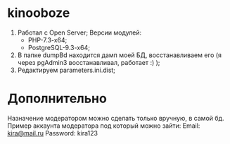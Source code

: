 # kinooboze
1. Работал с Open Server; 
	Версии модулей: 
	-	PHP-7.3-x64;
	-	PostgreSQL-9.3-x64;
2. В папке dumpBd находится дамп моей БД, восстанавливаем его (я через pgAdmin3 восстанавливал, работает :) );
3. Редактируем parameters.ini.dist;

# Дополнительно
Назначение модератором можно сделать только вручную, в самой бд.
Пример аккаунта модератора под который можно зайти:
Email: kira@mail.ru 
Password: kira123
